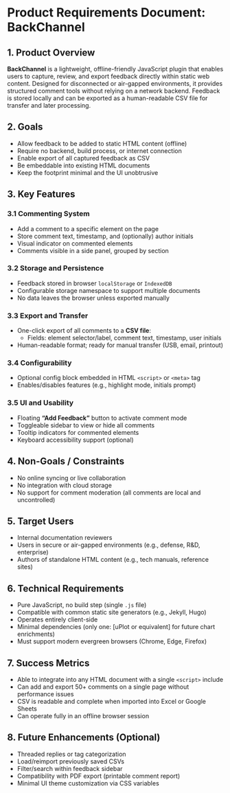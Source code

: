 # Product Requirements Document: BackChannel

## 1. Product Overview

**BackChannel** is a lightweight, offline-friendly JavaScript plugin that enables users to capture, review, and export feedback directly within static web content. Designed for disconnected or air-gapped environments, it provides structured comment tools without relying on a network backend. Feedback is stored locally and can be exported as a human-readable CSV file for transfer and later processing.

## 2. Goals

- Allow feedback to be added to static HTML content (offline)
- Require no backend, build process, or internet connection
- Enable export of all captured feedback as CSV
- Be embeddable into existing HTML documents
- Keep the footprint minimal and the UI unobtrusive

## 3. Key Features

### 3.1 Commenting System
- Add a comment to a specific element on the page
- Store comment text, timestamp, and (optionally) author initials
- Visual indicator on commented elements
- Comments visible in a side panel, grouped by section

### 3.2 Storage and Persistence
- Feedback stored in browser `localStorage` or `IndexedDB`
- Configurable storage namespace to support multiple documents
- No data leaves the browser unless exported manually

### 3.3 Export and Transfer
- One-click export of all comments to a **CSV file**:
  - Fields: element selector/label, comment text, timestamp, user initials
- Human-readable format; ready for manual transfer (USB, email, printout)

### 3.4 Configurability
- Optional config block embedded in HTML `<script>` or `<meta>` tag
- Enables/disables features (e.g., highlight mode, initials prompt)

### 3.5 UI and Usability
- Floating **“Add Feedback”** button to activate comment mode
- Toggleable sidebar to view or hide all comments
- Tooltip indicators for commented elements
- Keyboard accessibility support (optional)

## 4. Non-Goals / Constraints

- No online syncing or live collaboration
- No integration with cloud storage
- No support for comment moderation (all comments are local and uncontrolled)

## 5. Target Users

- Internal documentation reviewers
- Users in secure or air-gapped environments (e.g., defense, R&D, enterprise)
- Authors of standalone HTML content (e.g., tech manuals, reference sites)

## 6. Technical Requirements

- Pure JavaScript, no build step (single `.js` file)
- Compatible with common static site generators (e.g., Jekyll, Hugo)
- Operates entirely client-side
- Minimal dependencies (only one: [uPlot or equivalent] for future chart enrichments)
- Must support modern evergreen browsers (Chrome, Edge, Firefox)

## 7. Success Metrics

- Able to integrate into any HTML document with a single `<script>` include
- Can add and export 50+ comments on a single page without performance issues
- CSV is readable and complete when imported into Excel or Google Sheets
- Can operate fully in an offline browser session

## 8. Future Enhancements (Optional)

- Threaded replies or tag categorization
- Load/reimport previously saved CSVs
- Filter/search within feedback sidebar
- Compatibility with PDF export (printable comment report)
- Minimal UI theme customization via CSS variables
